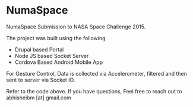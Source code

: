 # NumaSpace
NumaSpace Submission to NASA Space Challenge 2015.

The project was built using the following
<ul>
<li>Drupal based Portal</li>
<li>Node JS based Socket Server</li>
<li>Cordova Based Android Mobile App</li>
</ul>

For Gesture Control, Data is collected via Accelerometer, filtered and then sent to server via Socket IO.

Refer to the code above. If you have questions, Feel free to reach out to abhisheibm [at] gmail.com

